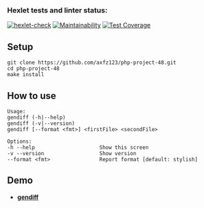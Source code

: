 ### Hexlet tests and linter status:
[![hexlet-check](https://github.com/axfz123/php-project-48/actions/workflows/hexlet-check.yml/badge.svg)](https://github.com/axfz123/php-project-48/actions/workflows/hexlet-check.yml)
[![Maintainability](https://api.codeclimate.com/v1/badges/6b53761fb0d1ecdf669a/maintainability)](https://codeclimate.com/github/axfz123/php-project-48/maintainability)
[![Test Coverage](https://api.codeclimate.com/v1/badges/6b53761fb0d1ecdf669a/test_coverage)](https://codeclimate.com/github/axfz123/php-project-48/test_coverage)

## Setup

```
git clone https://github.com/axfz123/php-project-48.git
cd php-project-48
make install
```

## How to use

```
Usage:
gendiff (-h|--help)
gendiff (-v|--version)
gendiff [--format <fmt>] <firstFile> <secondFile>

Options:
-h --help                     Show this screen
-v --version                  Show version
--format <fmt>                Report format [default: stylish]
```

## Demo

* [**gendiff**](https://asciinema.org/a/tUz8ei5T31XH9e8PXyMQyyhfC)
